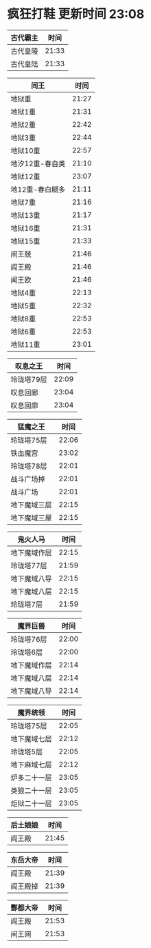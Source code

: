 # 疯狂打鞋 更新时间 23:08

| 古代霸主   | 时间    |
|--------|-------|
| 古代皇陵 | 21:33 |
| 古代皇陆 | 21:33 |

| 间王   | 时间    |
|--------|-------|
| 地狱重 | 21:27 |
| 地狱1重 | 21:31 |
| 地狱2重 | 22:42 |
| 地狱3重 | 22:44 |
| 地狱10重 | 22:57 |
| 地汐12重-春自类 | 21:10 |
| 地狱12重 | 23:07 |
| 地12重-春白糊多 | 21:11 |
| 地狱7重 | 21:16 |
| 地狱13重 | 21:17 |
| 地狱16重 | 21:31 |
| 地狱15重 | 21:33 |
| 间王兢 | 21:46 |
| 阎王殿 | 21:46 |
| 闻王欧 | 21:46 |
| 地狱4重 | 22:13 |
| 地狱5重 | 22:32 |
| 地狱8重 | 22:53 |
| 地狱6重 | 22:53 |
| 地狱11重 | 23:01 |

| 叹息之王   | 时间    |
|--------|-------|
| 玲珑塔79层 | 22:09 |
| 叹息回廊 | 23:04 |
| 叹息回廓 | 23:04 |

| 猛魔之王   | 时间    |
|--------|-------|
| 玲珑塔75层 | 22:06 |
| 铁血魔宫 | 23:02 |
| 玲珑塔78层 | 22:01 |
| 战斗广场掉 | 22:01 |
| 战斗广场 | 22:01 |
| 地下魔域三层 | 22:15 |
| 地下魔域三屋 | 22:15 |

| 鬼火人马   | 时间    |
|--------|-------|
| 地下魔域作层 | 22:15 |
| 玲珑塔77层 | 21:59 |
| 地下魔域八导 | 22:15 |
| 地下魔域八层 | 22:15 |
| 玲珑塔7层 | 21:59 |

| 魔界巨兽   | 时间    |
|--------|-------|
| 玲珑塔76层 | 22:00 |
| 玲珑塔6层 | 22:00 |
| 地下魔域作层 | 22:14 |
| 地下魔域八层 | 22:14 |
| 地下魔域八导 | 22:14 |

| 魔界统领   | 时间    |
|--------|-------|
| 玲珑塔75层 | 22:05 |
| 地下魔域七层 | 22:12 |
| 玲珑塔5层 | 22:05 |
| 地下麻域七层 | 22:12 |
| 炉多二十一层 | 23:05 |
| 类狼二十一层 | 23:05 |
| 炬狱二十一层 | 23:05 |

| 后土娘娘   | 时间    |
|--------|-------|
| 阎王殿 | 21:45 |

| 东岳大帝   | 时间    |
|--------|-------|
| 阎王殿 | 21:39 |
| 阎王殿掉 | 21:39 |

| 酆都大帝   | 时间    |
|--------|-------|
| 阎王殿 | 21:53 |
| 间王网 | 21:53 |